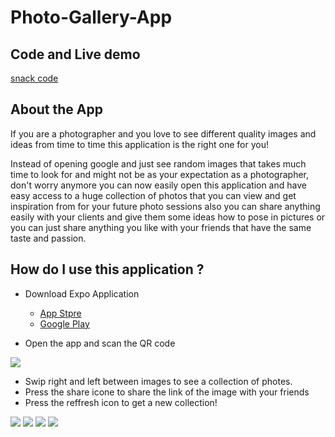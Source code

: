 # Photo-Gallery-App

## Code and Live demo 

[snack code](https://snack.expo.io/@roukiasalahi/0dcba1)

## About the App

If you are a photographer and you love to see different quality images and ideas from time to time this application is the right one for you!

Instead of opening google and just see random images that takes much time to look for and might not be as your expectation as a photographer, don't worry anymore you can now easily open this application and have easy access to a huge collection of photos that you can view and get inspiration from for your future photo sessions also you can share anything easily with your clients and give them some ideas how to pose in pictures or you can just share anything you like with your friends that have the same taste and passion.

## How do I use this application ?

- Download Expo Application

   - [App Stpre](https://apps.apple.com/us/app/expo-client/id982107779)
   - [Google Play](https://play.google.com/store/apps/details?id=host.exp.exponent)

- Open the app and scan the QR code 

![](./QRcode.png)

- Swip right and left between images to see a collection of photes.
- Press the share icone to share the link of the image with your friends
- Press the reffresh icon to get a new collection!

![](./p5.JPG)
![](./p4.JPG)
![](./p3.JPG)
![](./share1.JPG)

